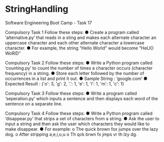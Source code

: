 # StringHandling
Software Engineering Boot Camp - Task 17

Compulsory Task 1
Follow these steps:
● Create a program called ‘alternative.py’ that reads in a sting and makes
each alternate character an uppercase character and each other alternate
character a lowercase character.
● For example, the string “Hello World” would become “HeLlO WoRlD”

Compulsory Task 2
Follow these steps:
● Write a Python program called ‘counting.py’ to count the number of
times a character occurs (character frequency) in a string.
● Store each letter followed by the number of occurrences in a list and print
it out.
● Sample String : ‘google.com’
● Expected Result : {'o': 3, 'g': 2, '.': 1, 'e': 1, 'l': 1, 'm': 1, 'c': 1}

Compulsory Task 3
Follow these steps:
● Write a program called ‘seperation.py’ which inputs a sentence and then
displays each word of the sentence on a separate line.

Compulsory Task 4
Follow these steps:
● Write a Python program called ‘disappear.py’ that strips a set of
characters from a string.
● Ask the user to input a string and then ask the user which characters they
would like to make disappear.
● For example:
o The quick brown fox jumps over the lazy dog.
o After stripping a,e,i,o,u
o Th qck brwn fx jmps vr th lzy dg.
